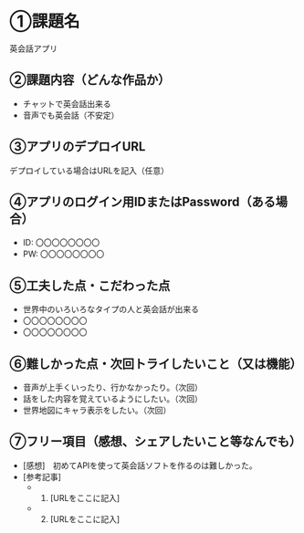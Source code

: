 # ①課題名
英会話アプリ

## ②課題内容（どんな作品か）
- チャットで英会話出来る
- 音声でも英会話（不安定）

## ③アプリのデプロイURL
デプロイしている場合はURLを記入（任意）

## ④アプリのログイン用IDまたはPassword（ある場合）
- ID: 〇〇〇〇〇〇〇〇
- PW: 〇〇〇〇〇〇〇〇

## ⑤工夫した点・こだわった点
- 世界中のいろいろなタイプの人と英会話が出来る
- 〇〇〇〇〇〇〇〇
- 〇〇〇〇〇〇〇〇

## ⑥難しかった点・次回トライしたいこと（又は機能）
- 音声が上手くいったり、行かなかったり。（次回）
- 話をした内容を覚えているようにしたい。（次回）
- 世界地図にキャラ表示をしたい。（次回）

## ⑦フリー項目（感想、シェアしたいこと等なんでも）
- [感想]　初めてAPIを使って英会話ソフトを作るのは難しかった。
- [参考記事]
  - 1. [URLをここに記入]
  - 2. [URLをここに記入]